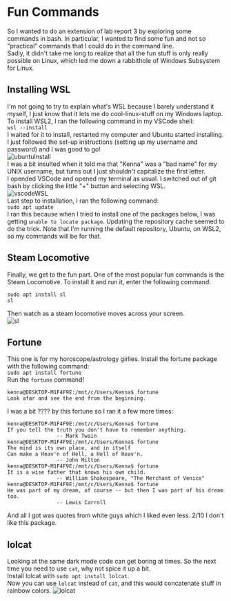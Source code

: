 # Fun Commands  
So I wanted to do an extension of lab report 3 by exploring some commands in bash. In particular, I wanted to find some fun and not so "practical" commands that I could do in the command line.    
Sadly, it didn't take me long to realize that all the fun stuff is only really possible on Linux, which led me down a rabbithole of Windows Subsystem for Linux. 

## Installing WSL  
I'm not going to try to explain what's WSL because I barely understand it myself, I just know that it lets me do cool-linux-stuff on my Windows laptop. To install WSL2, I ran the following command in my VSCode shell:  
```wsl --install```  
I waited for it to install, restarted my computer and Ubuntu started installing. I just followed the set-up instructions (setting up my username and password) and I was good to go!  
![ubuntuInstall](ubuntuInstall.png)  
I was a bit insulted when it told me that "Kenna" was a "bad name" for my UNIX username, but turns out I just shouldn't capitalize the first letter.  
I opended VSCode and opened my terminal as usual. I switched out of git bash by clicking the little "+" button and selecting WSL.  
![vscodeWSL](vscodeWSL.png)  
Last step to installation, I ran the following command:  
```sudo apt update```  
I ran this because when I tried to install one of the packages below, I was getting ```unable to locate package```. Updating the repository cache seemed to do the trick.  Note that I'm running the default repository, Ubuntu, on WSL2, so my commands will be for that.

## Steam Locomotive  
Finally, we get to the fun part. One of the most popular fun commands is the Steam Locomotive. To install it and run it, enter the following command:  
```
sudo apt install sl
sl
```  
Then watch as a steam locomotive moves across your screen.  
![sl](sl.gif)  

## Fortune  
This one is for my horoscope/astrology girlies. Install the fortune package with the following command:  
``` sudo apt install fortune ```  
Run the ```fortune``` command!
```
kenna@DESKTOP-M1F4F9E:/mnt/c/Users/Kenna$ fortune
Look afar and see the end from the beginning.
```
I was a bit ???? by this fortune so I ran it a few more times:  
```
kenna@DESKTOP-M1F4F9E:/mnt/c/Users/Kenna$ fortune
If you tell the truth you don't have to remember anything.
                -- Mark Twain
kenna@DESKTOP-M1F4F9E:/mnt/c/Users/Kenna$ fortune
The mind is its own place, and in itself
Can make a Heav'n of Hell, a Hell of Heav'n.
                -- John Milton
kenna@DESKTOP-M1F4F9E:/mnt/c/Users/Kenna$ fortune
It is a wise father that knows his own child.
                -- William Shakespeare, "The Merchant of Venice"
kenna@DESKTOP-M1F4F9E:/mnt/c/Users/Kenna$ fortune
He was part of my dream, of course -- but then I was part of his dream too.
                -- Lewis Carroll
```
And all I got was quotes from white guys which I liked even less. 2/10 I don't like this package.  

## lolcat  
Looking at the same dark mode code can get boring at times. So the next time you need to use ```cat```, why not spice it up a bit.  
Install lolcat with ```sudo apt install lolcat```.  
Now you can use ```lolcat``` instead of ```cat```, and this would concatenate stuff in rainbow colors. 
![lolcat](lolcat.png)
